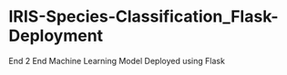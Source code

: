 # IRIS-Species-Classification_Flask-Deployment
End 2 End Machine Learning Model Deployed using Flask
